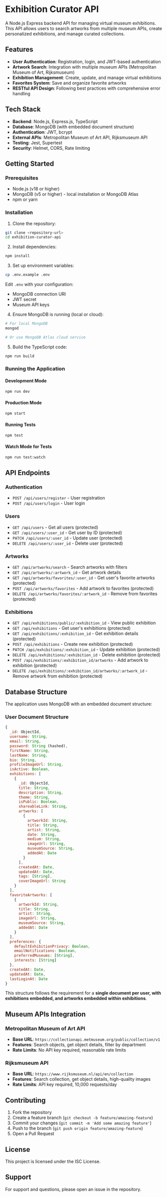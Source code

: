 # Exhibition Curator API

A Node.js Express backend API for managing virtual museum exhibitions. This API allows users to search artworks from multiple museum APIs, create personalized exhibitions, and manage curated collections.

## Features

- **User Authentication**: Registration, login, and JWT-based authentication
- **Artwork Search**: Integration with multiple museum APIs (Metropolitan Museum of Art, Rijksmuseum)
- **Exhibition Management**: Create, update, and manage virtual exhibitions
- **Favorites System**: Save and organize favorite artworks
- **RESTful API Design**: Following best practices with comprehensive error handling

## Tech Stack

- **Backend**: Node.js, Express.js, TypeScript
- **Database**: MongoDB (with embedded document structure)
- **Authentication**: JWT, bcrypt
- **External APIs**: Metropolitan Museum of Art API, Rijksmuseum API
- **Testing**: Jest, Supertest
- **Security**: Helmet, CORS, Rate limiting

## Getting Started

### Prerequisites

- Node.js (v18 or higher)
- MongoDB (v5 or higher) - local installation or MongoDB Atlas
- npm or yarn

### Installation

1. Clone the repository:
```bash
git clone <repository-url>
cd exhibition-curator-api
```

2. Install dependencies:
```bash
npm install
```

3. Set up environment variables:
```bash
cp .env.example .env
```

Edit `.env` with your configuration:
- MongoDB connection URI
- JWT secret
- Museum API keys

4. Ensure MongoDB is running (local or cloud):
```bash
# For local MongoDB
mongod

# Or use MongoDB Atlas cloud service
```

5. Build the TypeScript code:
```bash
npm run build
```

### Running the Application

#### Development Mode
```bash
npm run dev
```

#### Production Mode
```bash
npm start
```

#### Running Tests
```bash
npm test
```

#### Watch Mode for Tests
```bash
npm run test:watch
```

## API Endpoints

### Authentication
- `POST /api/users/register` - User registration
- `POST /api/users/login` - User login

### Users
- `GET /api/users` - Get all users (protected)
- `GET /api/users/:user_id` - Get user by ID (protected)
- `PATCH /api/users/:user_id` - Update user (protected)
- `DELETE /api/users/:user_id` - Delete user (protected)

### Artworks
- `GET /api/artworks/search` - Search artworks with filters
- `GET /api/artworks/:artwork_id` - Get artwork details
- `GET /api/artworks/favorites/:user_id` - Get user's favorite artworks (protected)
- `POST /api/artworks/favorites` - Add artwork to favorites (protected)
- `DELETE /api/artworks/favorites/:artwork_id` - Remove from favorites (protected)

### Exhibitions
- `GET /api/exhibitions/public/:exhibition_id` - View public exhibition
- `GET /api/exhibitions` - Get user's exhibitions (protected)
- `GET /api/exhibitions/:exhibition_id` - Get exhibition details (protected)
- `POST /api/exhibitions` - Create new exhibition (protected)
- `PATCH /api/exhibitions/:exhibition_id` - Update exhibition (protected)
- `DELETE /api/exhibitions/:exhibition_id` - Delete exhibition (protected)
- `POST /api/exhibitions/:exhibition_id/artworks` - Add artwork to exhibition (protected)
- `DELETE /api/exhibitions/:exhibition_id/artworks/:artwork_id` - Remove artwork from exhibition (protected)

## Database Structure

The application uses MongoDB with an embedded document structure:

### User Document Structure
```javascript
{
  _id: ObjectId,
  username: String,
  email: String,
  password: String (hashed),
  firstName: String,
  lastName: String,
  bio: String,
  profileImageUrl: String,
  isActive: Boolean,
  exhibitions: [
    {
      _id: ObjectId,
      title: String,
      description: String,
      theme: String,
      isPublic: Boolean,
      shareableLink: String,
      artworks: [
        {
          artworkId: String,
          title: String,
          artist: String,
          date: String,
          medium: String,
          imageUrl: String,
          museumSource: String,
          addedAt: Date
        }
      ],
      createdAt: Date,
      updatedAt: Date,
      tags: [String],
      coverImageUrl: String
    }
  ],
  favoriteArtworks: [
    {
      artworkId: String,
      title: String,
      artist: String,
      imageUrl: String,
      museumSource: String,
      addedAt: Date
    }
  ],
  preferences: {
    defaultExhibitionPrivacy: Boolean,
    emailNotifications: Boolean,
    preferredMuseums: [String],
    interests: [String]
  },
  createdAt: Date,
  updatedAt: Date,
  lastLoginAt: Date
}
```

This structure follows the requirement for a **single document per user, with exhibitions embedded, and artworks embedded within exhibitions**.

## Museum APIs Integration

### Metropolitan Museum of Art API
- **Base URL**: `https://collectionapi.metmuseum.org/public/collection/v1`
- **Features**: Search objects, get object details, filter by department
- **Rate Limits**: No API key required, reasonable rate limits

### Rijksmuseum API
- **Base URL**: `https://www.rijksmuseum.nl/api/en/collection`
- **Features**: Search collection, get object details, high-quality images
- **Rate Limits**: API key required, 10,000 requests/day

## Contributing

1. Fork the repository
2. Create a feature branch (`git checkout -b feature/amazing-feature`)
3. Commit your changes (`git commit -m 'Add some amazing feature'`)
4. Push to the branch (`git push origin feature/amazing-feature`)
5. Open a Pull Request

## License

This project is licensed under the ISC License.

## Support

For support and questions, please open an issue in the repository.